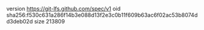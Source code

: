 version https://git-lfs.github.com/spec/v1
oid sha256:f530c631a286f14b3e088d13f2e3c0b11f609b63ac6f02ac53b8074dd3deb02d
size 213809
